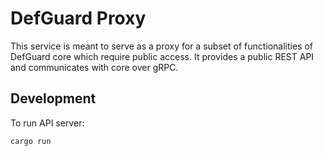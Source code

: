 # DefGuard Proxy

This service is meant to serve as a proxy for a subset of functionalities of DefGuard core which require public access.
It provides a public REST API and communicates with core over gRPC.

## Development

To run API server:
```bash
cargo run
```
